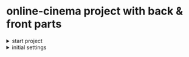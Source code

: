 # online-cinema project with back & front parts

<details>
<summary>
start project
</summary>

```javascript

npm i --location=global nestjs/cli // install cli

mkdir online-cinema // create dir
cd online-cinema // switch to folder
type nul > README.md // create file README.md
nest new back  // create back dir with nest
npm // choose package maneger
delete .git folder

```

add import cost - vscode plagun (package size)

</details>

<details>
<summary>
initial settings
</summary>

1. set insomnia (get \_URL/) // first request
2. change port (main.ts) // 4200
3. add global [prefix](./back/src/main.ts) 'api'
4. set .prettierrc (semi, quote, ect.)
5. restart eslint server
6. check app / npm run start or npm run dev (with watch mode)
   ![check_response](back/readmeAssets/check_response.png)

```javascript

```

</details>
